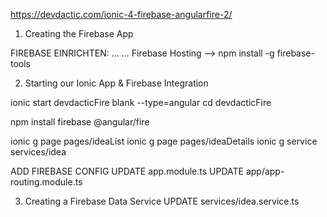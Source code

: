 https://devdactic.com/ionic-4-firebase-angularfire-2/

1. Creating the Firebase App

FIREBASE EINRICHTEN:
...
...
Firebase Hosting --> npm install -g firebase-tools

2. Starting our Ionic App & Firebase Integration

ionic start devdacticFire blank --type=angular
cd devdacticFire
 
npm install firebase @angular/fire
 
ionic g page pages/ideaList
ionic g page pages/ideaDetails
ionic g service services/idea

ADD FIREBASE CONFIG
UPDATE app.module.ts
UPDATE app/app-routing.module.ts

3. Creating a Firebase Data Service
UPDATE services/idea.service.ts
